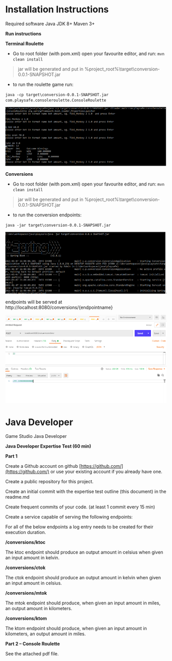 # Installation Instructions

Required software
Java JDK 8+
Maven 3+

**Run instructions**

**Terminal Roulette**
- Go to root folder (with pom.xml) open your favourite editor, and run: 
`mvn clean install`
>jar will be generated and put in %project_root%\target\conversion-0.0.1-SNAPSHOT.jar


- to run the roulette game run: 

`java -cp target\conversion-0.0.1-SNAPSHOT.jar com.playsafe.consoleroulette.ConsoleRoulette`

![](https://github.com/thasaleni/playsafe/blob/main/src/main/resources/terminal1.PNG?raw=true)

**Conversions**
- Go to root folder (with pom.xml) open your favourite editor, and run: 
`mvn clean install`
>jar will be generated and put in %project_root%\target\conversion-0.0.1-SNAPSHOT.jar

- to run the conversion endpoints: 

`java -jar target\conversion-0.0.1-SNAPSHOT.jar`

![](https://github.com/thasaleni/playsafe/blob/main/src/main/resources/terminal2.PNG?raw=true)

endpoints will be served at http://localhost:8080/conversions/{endpointname}

![](https://github.com/thasaleni/playsafe/blob/main/src/main/resources/postman.PNG?raw=true)

# Java Developer

Game Studio Java Developer

**Java Developer Expertise Test (60 min)**

**Part 1**

Create a Github account on github [https://github.com/](https://github.com/) or use your existing account if you already have one.

Create a public repository for this project.

Create an initial commit with the expertise test outline (this document) in the readme.md

Create frequent commits of your code. (at least 1 commit every 15 min)

Create a service capable of serving the following endpoints:

For all of the below endpoints a log entry needs to be created for their execution duration.

**/conversions/ktoc**

The ktoc endpoint should produce an output amount in celsius when given an input amount in kelvin.

**/conversions/ctok**

The ctok endpoint should produce an output amount in kelvin when given an input amount in celsius.

**/conversions/mtok**

The mtok endpoint should produce, when given an input amount in miles, an output amount in kilometers.

**/conversions/ktom**

The ktom endpoint should produce, when given an input amount in kilometers, an output amount in miles.

**Part 2 – Console Roulette**

See the attached pdf file.
